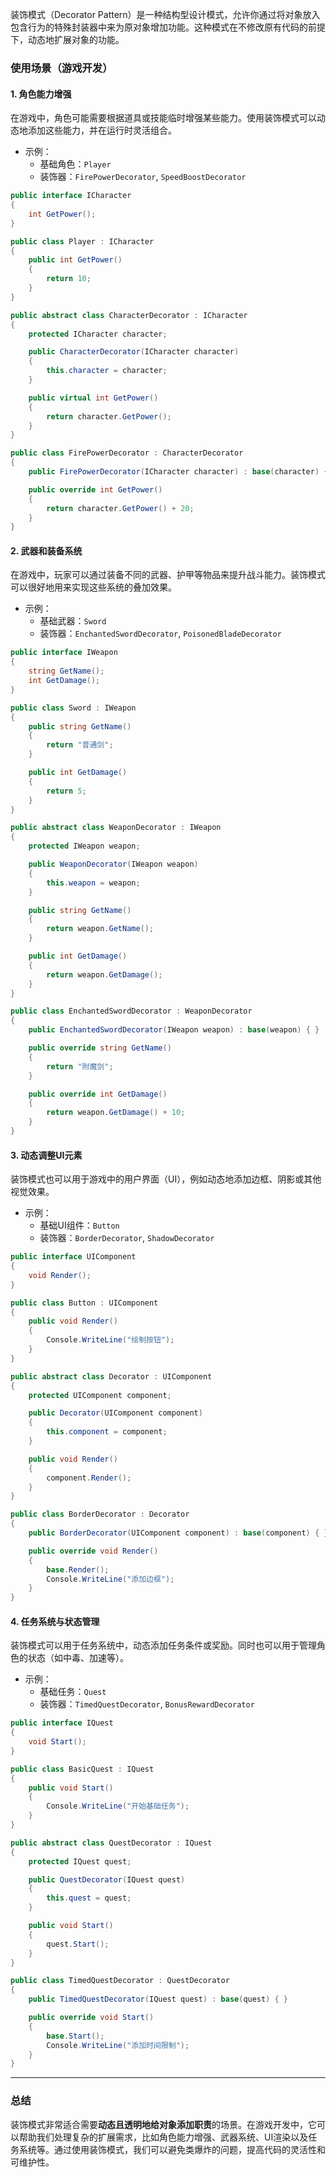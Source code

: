 ﻿装饰模式（Decorator Pattern）是一种结构型设计模式，允许你通过将对象放入包含行为的特殊封装器中来为原对象增加功能。这种模式在不修改原有代码的前提下，动态地扩展对象的功能。

### 使用场景（游戏开发）

#### 1. **角色能力增强**
在游戏中，角色可能需要根据道具或技能临时增强某些能力。使用装饰模式可以动态地添加这些能力，并在运行时灵活组合。
- 示例：
    - 基础角色：`Player`
    - 装饰器：`FirePowerDecorator`, `SpeedBoostDecorator`

```csharp
public interface ICharacter
{
    int GetPower();
}

public class Player : ICharacter
{
    public int GetPower()
    {
        return 10;
    }
}

public abstract class CharacterDecorator : ICharacter
{
    protected ICharacter character;

    public CharacterDecorator(ICharacter character)
    {
        this.character = character;
    }

    public virtual int GetPower()
    {
        return character.GetPower();
    }
}

public class FirePowerDecorator : CharacterDecorator
{
    public FirePowerDecorator(ICharacter character) : base(character) { }

    public override int GetPower()
    {
        return character.GetPower() + 20;
    }
}
```


#### 2. **武器和装备系统**
在游戏中，玩家可以通过装备不同的武器、护甲等物品来提升战斗能力。装饰模式可以很好地用来实现这些系统的叠加效果。
- 示例：
    - 基础武器：`Sword`
    - 装饰器：`EnchantedSwordDecorator`, `PoisonedBladeDecorator`

```csharp
public interface IWeapon
{
    string GetName();
    int GetDamage();
}

public class Sword : IWeapon
{
    public string GetName()
    {
        return "普通剑";
    }

    public int GetDamage()
    {
        return 5;
    }
}

public abstract class WeaponDecorator : IWeapon
{
    protected IWeapon weapon;

    public WeaponDecorator(IWeapon weapon)
    {
        this.weapon = weapon;
    }

    public string GetName()
    {
        return weapon.GetName();
    }

    public int GetDamage()
    {
        return weapon.GetDamage();
    }
}

public class EnchantedSwordDecorator : WeaponDecorator
{
    public EnchantedSwordDecorator(IWeapon weapon) : base(weapon) { }

    public override string GetName()
    {
        return "附魔剑";
    }

    public override int GetDamage()
    {
        return weapon.GetDamage() + 10;
    }
}
```


#### 3. **动态调整UI元素**
装饰模式也可以用于游戏中的用户界面（UI），例如动态地添加边框、阴影或其他视觉效果。
- 示例：
    - 基础UI组件：`Button`
    - 装饰器：`BorderDecorator`, `ShadowDecorator`

```csharp
public interface UIComponent
{
    void Render();
}

public class Button : UIComponent
{
    public void Render()
    {
        Console.WriteLine("绘制按钮");
    }
}

public abstract class Decorator : UIComponent
{
    protected UIComponent component;

    public Decorator(UIComponent component)
    {
        this.component = component;
    }

    public void Render()
    {
        component.Render();
    }
}

public class BorderDecorator : Decorator
{
    public BorderDecorator(UIComponent component) : base(component) { }

    public override void Render()
    {
        base.Render();
        Console.WriteLine("添加边框");
    }
}
```


#### 4. **任务系统与状态管理**
装饰模式可以用于任务系统中，动态添加任务条件或奖励。同时也可以用于管理角色的状态（如中毒、加速等）。
- 示例：
    - 基础任务：`Quest`
    - 装饰器：`TimedQuestDecorator`, `BonusRewardDecorator`

```csharp
public interface IQuest
{
    void Start();
}

public class BasicQuest : IQuest
{
    public void Start()
    {
        Console.WriteLine("开始基础任务");
    }
}

public abstract class QuestDecorator : IQuest
{
    protected IQuest quest;

    public QuestDecorator(IQuest quest)
    {
        this.quest = quest;
    }

    public void Start()
    {
        quest.Start();
    }
}

public class TimedQuestDecorator : QuestDecorator
{
    public TimedQuestDecorator(IQuest quest) : base(quest) { }

    public override void Start()
    {
        base.Start();
        Console.WriteLine("添加时间限制");
    }
}
```


---

### 总结
装饰模式非常适合需要**动态且透明地给对象添加职责**的场景。在游戏开发中，它可以帮助我们处理复杂的扩展需求，比如角色能力增强、武器系统、UI渲染以及任务系统等。通过使用装饰模式，我们可以避免类爆炸的问题，提高代码的灵活性和可维护性。